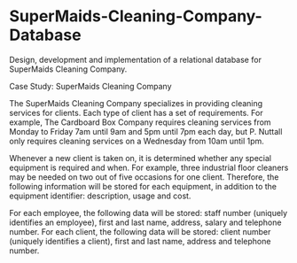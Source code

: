 # SuperMaids-Cleaning-Company-Database
Design, development and implementation of a relational database for SuperMaids Cleaning Company.

Case Study: SuperMaids Cleaning Company

  The SuperMaids Cleaning Company specializes in providing cleaning services for clients. Each type of client has a set of requirements. For example, The Cardboard Box Company requires cleaning services from Monday to Friday 7am until 9am and 5pm until 7pm each day, but P. Nuttall only requires cleaning services on a Wednesday from 10am until 1pm.
  
  Whenever a new client is taken on, it is determined whether any special equipment is required and when. For example, three industrial floor cleaners may be needed on two out of five occasions for one client. Therefore, the following information will be stored for each equipment, in addition to the equipment identifier: description, usage and cost.
  
  For each employee, the following data will be stored: staff number (uniquely identifies an employee), first and last name, address, salary and telephone number. For each client, the following data will be stored: client number (uniquely identifies a client), first and last name, address and telephone number.
